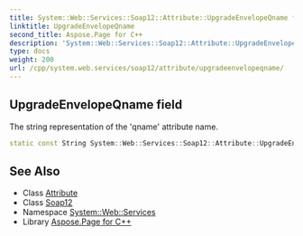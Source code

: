 ```yaml
---
title: System::Web::Services::Soap12::Attribute::UpgradeEnvelopeQname field
linktitle: UpgradeEnvelopeQname
second_title: Aspose.Page for C++
description: 'System::Web::Services::Soap12::Attribute::UpgradeEnvelopeQname field. The string representation of the ''qname'' attribute name in C++.'
type: docs
weight: 200
url: /cpp/system.web.services/soap12/attribute/upgradeenvelopeqname/
---
```

## UpgradeEnvelopeQname field


The string representation of the 'qname' attribute name.

```cpp
static const String System::Web::Services::Soap12::Attribute::UpgradeEnvelopeQname
```

## See Also

* Class [Attribute](../)
* Class [Soap12](../../)
* Namespace [System::Web::Services](../../../)
* Library [Aspose.Page for C++](../../../../)
